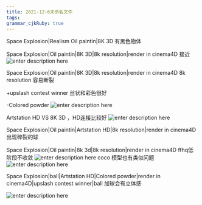 ```yaml
---
title: 2021-12-6未命名文件 
tags: 
grammar_cjkRuby: true
---
```


Space Explosion|Realism Oil paintin|8K 3D 有黑色物体

Space Explosion|Oil paintin|8K 3D|8k resolution|render in cinema4D 接近
![enter description here](./images/1638801959136.png)

Space Explosion|Oil paintin|8K 3D|8k resolution|render in cinema4D
8k resolution 容易断裂

+upslash contest winner 丝状和彩色很好

-Colored powder
![enter description here](./images/1638803215254.png)

Artstation HD VS 8K 3D  ，HD连接比较好
![enter description here](./images/1638803490539.png)

Space Explosion|Oil paintin|Artstation HD|8k resolution|render in cinema4D 出现碎裂的球

Space Explosion|Oil paintin|8k 3d|8k resolution|render in cinema4D
ffhq低阶段不收敛
![enter description here](./images/1638804173440.png)
coco 模型也有类似问题
![enter description here](./images/1638804392147.png)

Space Explosion|ball|Artstation HD|Colored powder|render in cinema4D|upslash contest winner|ball 加球会有立体感

![enter description here](./images/1638804781275.png)
